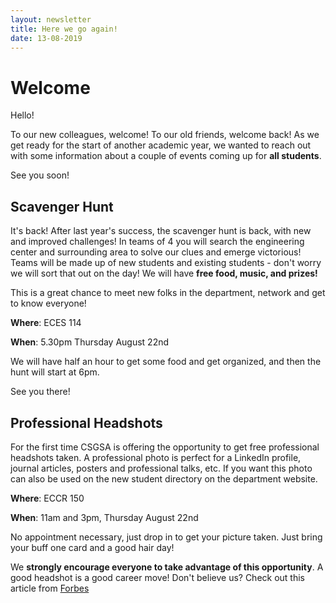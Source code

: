 ```yaml
---
layout: newsletter
title: Here we go again!
date: 13-08-2019
---
```

# Welcome

Hello!

To our new colleagues, welcome! To our old friends, welcome back! As we get ready for the start of another academic year, we wanted to reach out with some information about a couple of events coming up for **all students**.

See you soon!

## Scavenger Hunt
It's back! After last year's success, the scavenger hunt is back, with new and improved challenges! In teams of 4 you will search the engineering center and surrounding area to solve our clues and emerge victorious! Teams will be made up of new students and existing students - don't worry we will sort that out on the day! We will have **free food, music, and prizes!**

This is a great chance to meet new folks in the department, network and get to know everyone!

**Where**: ECES 114

**When**: 5.30pm Thursday August 22nd

We will have half an hour to get some food and get organized, and then the hunt will start at 6pm.

See you there!

## Professional Headshots
For the first time CSGSA is offering the opportunity to get free professional headshots taken. A professional photo is perfect for a LinkedIn profile, journal articles, posters and professional talks, etc. If you want this photo can also be used on the new student directory on the department website.

**Where**: ECCR 150

**When**: 11am and 3pm, Thursday August 22nd

No appointment necessary, just drop in to get your picture taken. Just bring your buff one card and a good hair day!

We **strongly encourage everyone to take advantage of this opportunity**. A good headshot is a good career move! Don't believe us? Check out this article from [Forbes](https://www.forbes.com/sites/williamarruda/2018/09/05/the-best-linkedin-headshots-and-how-to-create-yours/#690dde06d2fa)
